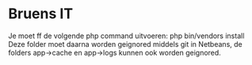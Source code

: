 Bruens IT 
=========

Je moet ff de volgende php command uitvoeren: php bin/vendors install
Deze folder moet daarna worden geignored middels git in Netbeans, 
de folders app->cache en app->logs kunnen ook worden geignored.

